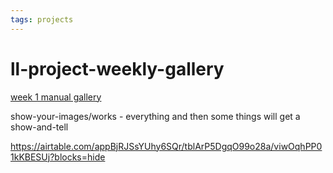 ```yaml
---
tags: projects
---
```



# ll-project-weekly-gallery

[week 1 manual gallery](https://hackmd.io/z4v5DDiCSLW6vqgpkFo_7A?view)

show-your-images/works - everything
and then some things will get a show-and-tell

https://airtable.com/appBjRJSsYUhy6SQr/tblArP5DgqO99o28a/viwOqhPP01kKBESUj?blocks=hide
